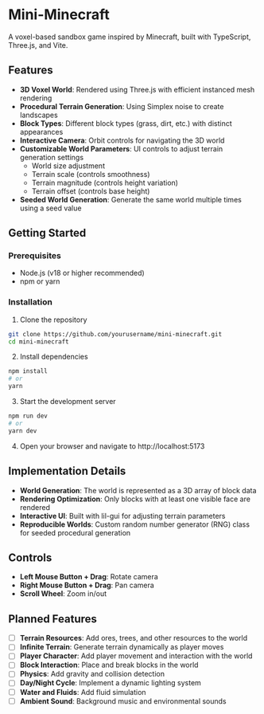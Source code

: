 # Mini-Minecraft

A voxel-based sandbox game inspired by Minecraft, built with TypeScript, Three.js, and Vite.

## Features

- **3D Voxel World**: Rendered using Three.js with efficient instanced mesh rendering
- **Procedural Terrain Generation**: Using Simplex noise to create landscapes
- **Block Types**: Different block types (grass, dirt, etc.) with distinct appearances
- **Interactive Camera**: Orbit controls for navigating the 3D world
- **Customizable World Parameters**: UI controls to adjust terrain generation settings
  - World size adjustment
  - Terrain scale (controls smoothness)
  - Terrain magnitude (controls height variation)
  - Terrain offset (controls base height)
- **Seeded World Generation**: Generate the same world multiple times using a seed value

## Getting Started

### Prerequisites

- Node.js (v18 or higher recommended)
- npm or yarn

### Installation

1. Clone the repository
```bash
git clone https://github.com/yourusername/mini-minecraft.git
cd mini-minecraft
```

2. Install dependencies
```bash
npm install
# or
yarn
```

3. Start the development server
```bash
npm run dev
# or
yarn dev
```

4. Open your browser and navigate to http://localhost:5173

## Implementation Details

- **World Generation**: The world is represented as a 3D array of block data
- **Rendering Optimization**: Only blocks with at least one visible face are rendered
- **Interactive UI**: Built with lil-gui for adjusting terrain parameters
- **Reproducible Worlds**: Custom random number generator (RNG) class for seeded procedural generation

## Controls

- **Left Mouse Button + Drag**: Rotate camera
- **Right Mouse Button + Drag**: Pan camera
- **Scroll Wheel**: Zoom in/out

## Planned Features

- [ ] **Terrain Resources**: Add ores, trees, and other resources to the world
- [ ] **Infinite Terrain**: Generate terrain dynamically as player moves
- [ ] **Player Character**: Add player movement and interaction with the world
- [ ] **Block Interaction**: Place and break blocks in the world
- [ ] **Physics**: Add gravity and collision detection
- [ ] **Day/Night Cycle**: Implement a dynamic lighting system
- [ ] **Water and Fluids**: Add fluid simulation
- [ ] **Ambient Sound**: Background music and environmental sounds
